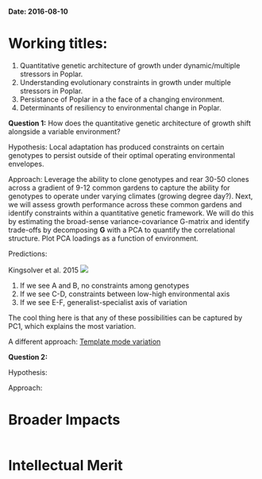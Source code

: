 **Date: 2016-08-10**

# Working titles:    
1. Quantitative genetic architecture of growth under dynamic/multiple stressors in Poplar.
2. Understanding evolutionary constraints in growth under multiple stressors in Poplar.
3. Persistance of Poplar in a the face of a changing environment.
4. Determinants of resiliency to environmental change in Poplar.  


**Question 1:** How does the quantitative genetic architecture of growth shift alongside a variable environment? 

Hypothesis: Local adaptation has produced constraints on certain genotypes to persist outside of their optimal operating environmental envelopes.

Approach: Leverage the ability to clone genotypes and rear 30-50 clones across a gradient of 9-12 common gardens to capture the ability for genotypes to operate under varying climates (growing degree day?). Next, we will assess growth performance across these common gardens and identify constraints within a quantitative genetic framework. We will do this by estimating the broad-sense variance-covariance G-matrix and identify trade-offs by decomposing **G** with a PCA to quantify the correlational structure. Plot PCA loadings as a function of environment. 


Predictions: 

Kingsolver et al. 2015
![](https://cloud.githubusercontent.com/assets/4654474/17571995/8eb6f062-5f20-11e6-9cf0-162845d307a8.png)

1. If we see A and B, no constraints among genotypes
2. If we see C-D, constraints between low-high environmental axis
3. If we see E-F, generalist-specialist axis of variation

The cool thing here is that any of these possibilities can be captured by PC1, which explains the most variation. 

A different approach: [Template mode variation](http://www.ncbi.nlm.nih.gov/pubmed/16032579)


**Question 2:**

Hypothesis: 

Approach: 

# Broader Impacts    

```How well does the activity advance discovery and understanding while promoting teaching, training, and learning? How well does the proposed activity broaden the participation of underrepresented groups (e.g., gender, ethnicity, disability, geographic, etc.)? To what extent will it enhance the infrastructure for research and education, such as facilities, instrumentation, networks, and partnerships? Will the results be disseminated broadly to enhance scientific and technological understanding? What may be the benefits of the proposed activity to society?
```


# Intellectual Merit  

```How important is the proposed activity to advancing knowledge and understanding within its own field or across different fields? How well qualified is the proposer (individual or team) to conduct the project? (If appropriate, the reviewer will comment on the quality of the prior work.) To what extent does the proposed activity suggest and explore creative, original, or potentially transformative concepts? How well conceived and organized is the proposed activity? Is there sufficient access to resources?
```